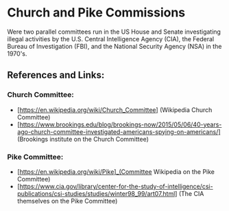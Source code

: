 # Church and Pike Commissions
Were two parallel committees run in the US House and Senate investigating illegal activities by the U.S. Central Intelligence Agency (CIA), the Federal Bureau of Investigation (FBI), and the National Security Agency (NSA) in the 1970's.
 
 
## References and Links:

### Church Committee:

* [https://en.wikipedia.org/wiki/Church_Committee] (Wikipedia Church Committee)
* [https://www.brookings.edu/blog/brookings-now/2015/05/06/40-years-ago-church-committee-investigated-americans-spying-on-americans/] (Brookings institute on the Church Committee)

### Pike Committee:

* [https://en.wikipedia.org/wiki/Pike]_(Committee Wikipedia on the Pike Committee)
* [https://www.cia.gov/library/center-for-the-study-of-intelligence/csi-publications/csi-studies/studies/winter98_99/art07.html] (The CIA themselves on the Pike Committee)
